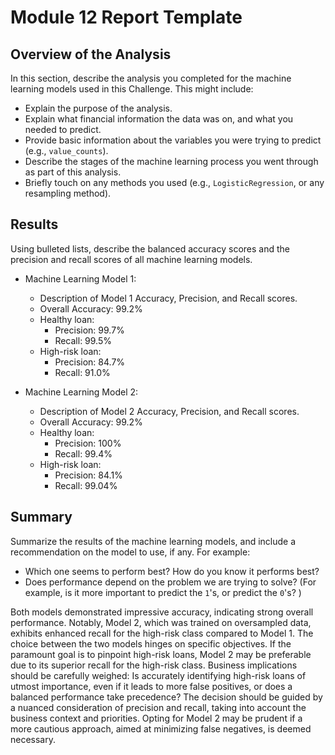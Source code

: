 # Module 12 Report Template

## Overview of the Analysis

In this section, describe the analysis you completed for the machine learning models used in this Challenge. This might include:

* Explain the purpose of the analysis.
* Explain what financial information the data was on, and what you needed to predict.
* Provide basic information about the variables you were trying to predict (e.g., `value_counts`).
* Describe the stages of the machine learning process you went through as part of this analysis.
* Briefly touch on any methods you used (e.g., `LogisticRegression`, or any resampling method).

## Results

Using bulleted lists, describe the balanced accuracy scores and the precision and recall scores of all machine learning models.

* Machine Learning Model 1:
  * Description of Model 1 Accuracy, Precision, and Recall scores.
  - Overall Accuracy: 99.2%
  - Healthy loan:
    -  Precision: 99.7%
    -   Recall: 99.5%
  - High-risk loan:
    - Precision: 84.7%
    - Recall: 91.0%



* Machine Learning Model 2:
  * Description of Model 2 Accuracy, Precision, and Recall scores.
  - Overall Accuracy: 99.2%
  - Healthy loan:
    -  Precision: 100%
    -   Recall: 99.4%
  - High-risk loan:
    - Precision: 84.1%
    - Recall: 99.04%



## Summary

Summarize the results of the machine learning models, and include a recommendation on the model to use, if any. For example:
* Which one seems to perform best? How do you know it performs best?
* Does performance depend on the problem we are trying to solve? (For example, is it more important to predict the `1`'s, or predict the `0`'s? )

Both models demonstrated impressive accuracy, indicating strong overall performance. Notably, Model 2, which was trained on oversampled data, exhibits enhanced recall for the high-risk class compared to Model 1. The choice between the two models hinges on specific objectives. If the paramount goal is to pinpoint high-risk loans, Model 2 may be preferable due to its superior recall for the high-risk class. Business implications should be carefully weighed: Is accurately identifying high-risk loans of utmost importance, even if it leads to more false positives, or does a balanced performance take precedence? The decision should be guided by a nuanced consideration of precision and recall, taking into account the business context and priorities. Opting for Model 2 may be prudent if a more cautious approach, aimed at minimizing false negatives, is deemed necessary.

